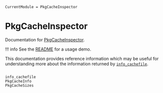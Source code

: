 ```@meta
CurrentModule = PkgCacheInspector
```

# PkgCacheInspector

Documentation for [PkgCacheInspector](https://github.com/timholy/PkgCacheInspector.jl).

!!! info
    See the [README](https://github.com/timholy/PkgCacheInspector.jl#pkgcacheinspector)
    for a usage demo.

This documentation provides reference information which may be useful
for understanding more about the information returned by [`info_cachefile`](@ref).

```@index
```

```@docs
info_cachefile
PkgCacheInfo
PkgCacheSizes
```
